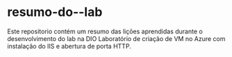 # resumo-do--lab
Este repositorio contém um resumo das lições aprendidas durante o desenvolvimento do lab na DIO
Laboratório de criação de VM no Azure com instalação do IIS e abertura de porta HTTP.
